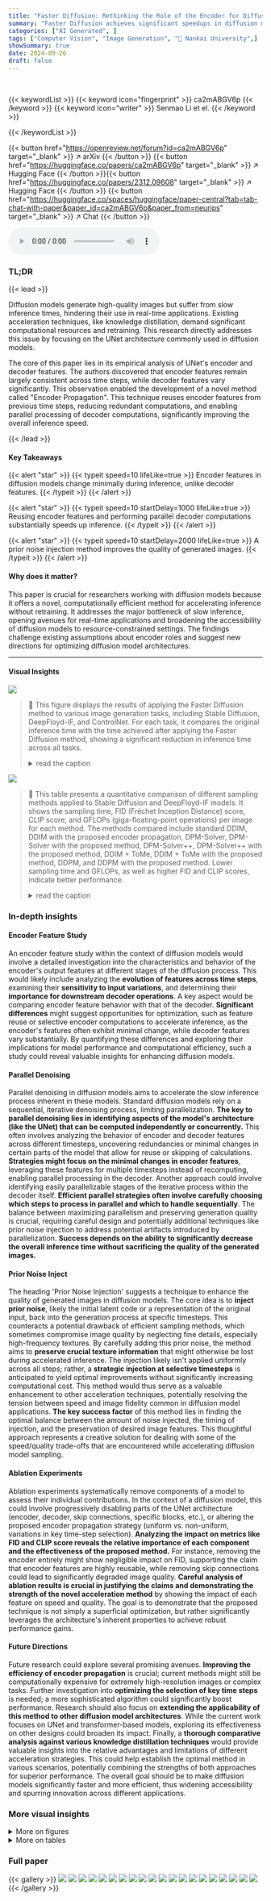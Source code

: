 ```yaml
---
title: "Faster Diffusion: Rethinking the Role of the Encoder for Diffusion Model Inference"
summary: "Faster Diffusion achieves significant speedups in diffusion model inference by cleverly reusing encoder features and enabling parallel processing, eliminating the need for computationally expensive di..."
categories: ["AI Generated", ]
tags: ["Computer Vision", "Image Generation", "🏢 Nankai University",]
showSummary: true
date: 2024-09-26
draft: false
---
```


<br>

{{< keywordList >}}
{{< keyword icon="fingerprint" >}} ca2mABGV6p {{< /keyword >}}
{{< keyword icon="writer" >}} Senmao Li et el. {{< /keyword >}}
 
{{< /keywordList >}}

{{< button href="https://openreview.net/forum?id=ca2mABGV6p" target="_blank" >}}
↗ arXiv
{{< /button >}}
{{< button href="https://huggingface.co/papers/ca2mABGV6p" target="_blank" >}}
↗ Hugging Face
{{< /button >}}{{< button href="https://huggingface.co/papers/2312.09608" target="_blank" >}}
↗ Hugging Face
{{< /button >}}
{{< button href="https://huggingface.co/spaces/huggingface/paper-central?tab=tab-chat-with-paper&paper_id=ca2mABGV6p&paper_from=neurips" target="_blank" >}}
↗ Chat
{{< /button >}}




<audio controls>
    <source src="https://ai-paper-reviewer.com/ca2mABGV6p/podcast.wav" type="audio/wav">
    Your browser does not support the audio element.
</audio>


### TL;DR


{{< lead >}}

Diffusion models generate high-quality images but suffer from slow inference times, hindering their use in real-time applications. Existing acceleration techniques, like knowledge distillation, demand significant computational resources and retraining. This research directly addresses this issue by focusing on the UNet architecture commonly used in diffusion models.

The core of this paper lies in its empirical analysis of UNet's encoder and decoder features. The authors discovered that encoder features remain largely consistent across time steps, while decoder features vary significantly. This observation enabled the development of a novel method called "Encoder Propagation". This technique reuses encoder features from previous time steps, reducing redundant computations, and enabling parallel processing of decoder computations, significantly improving the overall inference speed.

{{< /lead >}}


#### Key Takeaways

{{< alert "star" >}}
{{< typeit speed=10 lifeLike=true >}} Encoder features in diffusion models change minimally during inference, unlike decoder features. {{< /typeit >}}
{{< /alert >}}

{{< alert "star" >}}
{{< typeit speed=10 startDelay=1000 lifeLike=true >}} Reusing encoder features and performing parallel decoder computations substantially speeds up inference. {{< /typeit >}}
{{< /alert >}}

{{< alert "star" >}}
{{< typeit speed=10 startDelay=2000 lifeLike=true >}} A prior noise injection method improves the quality of generated images. {{< /typeit >}}
{{< /alert >}}

#### Why does it matter?
This paper is crucial for researchers working with diffusion models because it offers a novel, computationally efficient method for accelerating inference without retraining.  It addresses the major bottleneck of slow inference, opening avenues for real-time applications and broadening the accessibility of diffusion models to resource-constrained settings. The findings challenge existing assumptions about encoder roles and suggest new directions for optimizing diffusion model architectures.

------
#### Visual Insights



![](https://ai-paper-reviewer.com/ca2mABGV6p/figures_0_1.jpg)

> 🔼 This figure displays the results of applying the Faster Diffusion method to various image generation tasks, including Stable Diffusion, DeepFloyd-IF, and ControlNet. For each task, it compares the original inference time with the time achieved after applying the Faster Diffusion method, showing a significant reduction in inference time across all tasks.
> <details>
> <summary>read the caption</summary>
> Figure 1: Results of our method for a diverse set of generation tasks. We significantly increase the image generation speed (second/image).
> </details>





![](https://ai-paper-reviewer.com/ca2mABGV6p/tables_6_1.jpg)

> 🔼 This table presents a quantitative comparison of different sampling methods applied to Stable Diffusion and DeepFloyd-IF models.  It shows the sampling time, FID (Fréchet Inception Distance) score, CLIP score, and GFLOPs (giga-floating-point operations) per image for each method. The methods compared include standard DDIM, DDIM with the proposed encoder propagation, DPM-Solver, DPM-Solver with the proposed method, DPM-Solver++, DPM-Solver++ with the proposed method, DDIM + ToMe, DDIM + ToMe with the proposed method, DDPM, and DDPM with the proposed method. Lower sampling time and GFLOPs, as well as higher FID and CLIP scores, indicate better performance.
> <details>
> <summary>read the caption</summary>
> Table 1: Quantitative evaluation for both SD and DeepFloyd-IF diffusion models.
> </details>





### In-depth insights


#### Encoder Feature Study
An encoder feature study within the context of diffusion models would involve a detailed investigation into the characteristics and behavior of the encoder's output features at different stages of the diffusion process.  This would likely include analyzing the **evolution of features across time steps**, examining their **sensitivity to input variations**, and determining their **importance for downstream decoder operations**.  A key aspect would be comparing encoder feature behavior with that of the decoder.  **Significant differences** might suggest opportunities for optimization, such as feature reuse or selective encoder computations to accelerate inference, as the encoder's features often exhibit minimal change, while decoder features vary substantially. By quantifying these differences and exploring their implications for model performance and computational efficiency, such a study could reveal valuable insights for enhancing diffusion models.

#### Parallel Denoising
Parallel denoising in diffusion models aims to accelerate the slow inference process inherent in these models.  Standard diffusion models rely on a sequential, iterative denoising process, limiting parallelization.  **The key to parallel denoising lies in identifying aspects of the model's architecture (like the UNet) that can be computed independently or concurrently.**  This often involves analyzing the behavior of encoder and decoder features across different timesteps, uncovering redundancies or minimal changes in certain parts of the model that allow for reuse or skipping of calculations.  **Strategies might focus on the minimal changes in encoder features**, leveraging these features for multiple timesteps instead of recomputing, enabling parallel processing in the decoder.   Another approach could involve identifying easily parallelizable stages of the iterative process within the decoder itself. **Efficient parallel strategies often involve carefully choosing which steps to process in parallel and which to handle sequentially**.  The balance between maximizing parallelism and preserving generation quality is crucial, requiring careful design and potentially additional techniques like prior noise injection to address potential artifacts introduced by parallelization.  **Success depends on the ability to significantly decrease the overall inference time without sacrificing the quality of the generated images.**

#### Prior Noise Inject
The heading 'Prior Noise Injection' suggests a technique to enhance the quality of generated images in diffusion models.  The core idea is to **inject prior noise**, likely the initial latent code or a representation of the original input, back into the generation process at specific timesteps. This counteracts a potential drawback of efficient sampling methods, which sometimes compromise image quality by neglecting fine details, especially high-frequency textures. By carefully adding this prior noise, the method aims to **preserve crucial texture information** that might otherwise be lost during accelerated inference.  The injection likely isn't applied uniformly across all steps; rather, a **strategic injection at selective timesteps** is anticipated to yield optimal improvements without significantly increasing computational cost. This method would thus serve as a valuable enhancement to other acceleration techniques, potentially resolving the tension between speed and image fidelity common in diffusion model applications. **The key success factor** of this method lies in finding the optimal balance between the amount of noise injected, the timing of injection, and the preservation of desired image features.  This thoughtful approach represents a creative solution for dealing with some of the speed/quality trade-offs that are encountered while accelerating diffusion model sampling.

#### Ablation Experiments
Ablation experiments systematically remove components of a model to assess their individual contributions.  In the context of a diffusion model, this could involve progressively disabling parts of the UNet architecture (encoder, decoder, skip connections, specific blocks, etc.), or altering the proposed encoder propagation strategy (uniform vs. non-uniform, variations in key time-step selection).  **Analyzing the impact on metrics like FID and CLIP score reveals the relative importance of each component and the effectiveness of the proposed method.** For instance, removing the encoder entirely might show negligible impact on FID, supporting the claim that encoder features are highly reusable, while removing skip connections could lead to significantly degraded image quality.  **Careful analysis of ablation results is crucial in justifying the claims and demonstrating the strength of the novel acceleration method** by showing the impact of each feature on speed and quality.  The goal is to demonstrate that the proposed technique is not simply a superficial optimization, but rather significantly leverages the architecture's inherent properties to achieve robust performance gains.

#### Future Directions
Future research could explore several promising avenues. **Improving the efficiency of encoder propagation** is crucial; current methods might still be computationally expensive for extremely high-resolution images or complex tasks.  Further investigation into **optimizing the selection of key time steps** is needed; a more sophisticated algorithm could significantly boost performance.  Research should also focus on **extending the applicability of this method to other diffusion model architectures**. While the current work focuses on UNet and transformer-based models, exploring its effectiveness on other designs could broaden its impact.  Finally, a **thorough comparative analysis against various knowledge distillation techniques** would provide valuable insights into the relative advantages and limitations of different acceleration strategies.  This could help establish the optimal method in various scenarios, potentially combining the strengths of both approaches for superior performance. The overall goal should be to make diffusion models significantly faster and more efficient, thus widening accessibility and spurring innovation across different applications.


### More visual insights

<details>
<summary>More on figures
</summary>


![](https://ai-paper-reviewer.com/ca2mABGV6p/figures_1_1.jpg)

> 🔼 This figure analyzes the UNet architecture used in diffusion models. It shows that the encoder features change minimally across time steps, while the decoder features exhibit substantial variations. This difference is quantified using Mean Squared Error (MSE) and Frobenius norm. The figure provides evidence that encoder computations can be omitted or reused at certain time steps for acceleration purposes, while preserving model accuracy.
> <details>
> <summary>read the caption</summary>
> Figure 3: Analyzing the UNet in Diffusion Model. (a) Feature evolving across adjacent time-steps is measured by MSE. (b) We extract the hierarchical features output of different layers of the UNet at each time-step, average them along the channel dimension to obtain two-dimensional hierarchical features, and then calculate their Frobenius norm. (c) The hierarchical features of the UNet encoder show a lower standard deviation, while those of the decoder exhibit a higher standard deviation.
> </details>



![](https://ai-paper-reviewer.com/ca2mABGV6p/figures_2_1.jpg)

> 🔼 This figure analyzes the UNet architecture used in diffusion models. It shows that the encoder features change minimally across adjacent time steps, while the decoder features change significantly.  This analysis is based on the mean squared error (MSE) between adjacent time steps' features, the Frobenius norm of hierarchical features, and the standard deviation of those norms.  The minimal change in encoder features suggests that computational savings can be made by reusing these features across multiple time steps, while the significant variations in decoder features emphasizes the importance of computing these for each step.
> <details>
> <summary>read the caption</summary>
> Figure 3: Analyzing the UNet in Diffusion Model. (a) Feature evolving across adjacent time-steps is measured by MSE. (b) We extract the hierarchical features output of different layers of the UNet at each time-step, average them along the channel dimension to obtain two-dimensional hierarchical features, and then calculate their Frobenius norm. (c) The hierarchical features of the UNet encoder show a lower standard deviation, while those of the decoder exhibit a higher standard deviation.
> </details>



![](https://ai-paper-reviewer.com/ca2mABGV6p/figures_3_1.jpg)

> 🔼 This figure illustrates different sampling strategies in Stable Diffusion. (a) shows standard sampling, (b) the UNet architecture, (c) encoder propagation (reusing encoder features from previous steps), (d) decoder-only propagation (which fails to generate complete images), and (e) non-uniform encoder propagation (parallel processing for efficiency).
> <details>
> <summary>read the caption</summary>
> Figure 4: (a) Standard SD sampling. (b) UNet architecture. (c) Encoder propagation. We omit the encoder at certain adjacent time-steps and reuse in parallel the encoder features in the previous time-steps for the decoder. Applying encoder propagation for uniform strategy every two iterations. Note, at time-step t-1, predicting noise does not require Zt-1 (i.e., Eq. 1: 2t-2 = 1/√at-1 (1 - at-1/at-2)zt-1 + √at-1 ε(zt-1,t-1,c)). (d) Decoder propagation. The generated images often fail to cover some specific objects in the text prompt. For example, given one prompt case 'A man with a beard wearing glasses and a beanie', this method fails to generate the glasses subject. See Appendix F for quantitative evaluation. (e) Applying encoder propagation for non-uniform strategy. By benefiting from our propagation scheme, we are able to perform the decoder in parallel at certain adjacent time-steps.
> </details>



![](https://ai-paper-reviewer.com/ca2mABGV6p/figures_5_1.jpg)

> 🔼 This figure shows the improvement in image generation speed achieved by the proposed method on various image generation tasks.  The table compares the original inference time of different diffusion models (Stable Diffusion, DeepFloyd-IF, DDIM, DPM-Solver++, Custom Diffusion, VideoFusion, DiT, ControlNet) with their inference time after applying the proposed method. The percentage reduction in inference time is also indicated. The figure highlights the method's effectiveness across a variety of tasks and its significant speed improvement.
> <details>
> <summary>read the caption</summary>
> Figure 1: Results of our method for a diverse set of generation tasks. We significantly increase the image generation speed (second/image).
> </details>



![](https://ai-paper-reviewer.com/ca2mABGV6p/figures_6_1.jpg)

> 🔼 This figure showcases the speed improvements achieved by the proposed method across various image generation tasks.  It displays a table comparing the time taken for image generation using different diffusion models (Stable Diffusion, DeepFloyd-IF, DDIM, DPM-Solver++, Custom Diffusion, VideoFusion, DiT, ControlNet) both with and without the proposed method. The significant reduction in generation time demonstrates the effectiveness of the approach in accelerating the inference process of diffusion models.
> <details>
> <summary>read the caption</summary>
> Figure 1: Results of our method for a diverse set of generation tasks. We significantly increase the image generation speed (second/image).
> </details>



![](https://ai-paper-reviewer.com/ca2mABGV6p/figures_8_1.jpg)

> 🔼 This figure shows a comparison of image generation times for various diffusion models, both with and without the proposed Faster Diffusion method.  It demonstrates significant speed improvements across different tasks such as Stable Diffusion, DeepFloyd-IF, DDIM, DPM-Solver++, and custom diffusion models, as well as applications like VideoFusion and ControlNet. The speedup percentages are also indicated for each model.
> <details>
> <summary>read the caption</summary>
> Figure 1: Results of our method for a diverse set of generation tasks. We significantly increase the image generation speed (second/image).
> </details>



![](https://ai-paper-reviewer.com/ca2mABGV6p/figures_8_2.jpg)

> 🔼 This figure shows the results of image generation using different encoder propagation strategies. The uniform strategies (I, II, and III) produce images with varying degrees of smoothness and detail loss. The non-uniform strategy (I, II, III, and IV (Ours)) shows an improved result compared to the uniform strategies, with the best result being from strategy IV (Ours).
> <details>
> <summary>read the caption</summary>
> Figure 9: Generating image with uniform and non-uniform encoder propagation. The result of uniform strategy II yields smooth and loses textual compared with SD. Both uniform strategy III and non-uniform strategy I, II and III generate images with unnatural saturation levels.
> </details>



![](https://ai-paper-reviewer.com/ca2mABGV6p/figures_16_1.jpg)

> 🔼 This figure analyzes the UNet architecture used in diffusion models. It shows that the encoder features change minimally across adjacent time steps, while decoder features show substantial variation. This observation supports the paper's method of omitting encoder computations at certain steps and reusing previous encoder features.
> <details>
> <summary>read the caption</summary>
> Figure 3: Analyzing the UNet in Diffusion Model. (a) Feature evolving across adjacent time-steps is measured by MSE. (b) We extract the hierarchical features output of different layers of the UNet at each time-step, average them along the channel dimension to obtain two-dimensional hierarchical features, and then calculate their Frobenius norm. (c) The hierarchical features of the UNet encoder show a lower standard deviation, while those of the decoder exhibit a higher standard deviation.
> </details>



![](https://ai-paper-reviewer.com/ca2mABGV6p/figures_16_2.jpg)

> 🔼 The figure visualizes the Frobenius norm (F-norm) of hierarchical features in the Diffusion Transformer (DiT) model across different time steps. It shows that the encoder features change minimally, whereas the decoder features exhibit substantial variations across different time steps. This observation supports the paper's claim that encoder features can be reused across multiple time steps to accelerate inference.
> <details>
> <summary>read the caption</summary>
> Figure 11: DiT feature statistics (F-norm)
> </details>



![](https://ai-paper-reviewer.com/ca2mABGV6p/figures_17_1.jpg)

> 🔼 This figure shows the generated images at different time steps during the diffusion process. It visually demonstrates how the image gradually becomes clearer and more refined as the number of steps increases, highlighting the iterative nature of diffusion models.  The figure likely accompanies results showing that the proposed method effectively preserves image quality even when reducing sampling steps, illustrating the method's ability to maintain high-fidelity image generation.
> <details>
> <summary>read the caption</summary>
> Figure 7: Generated images at different time-steps.
> </details>



![](https://ai-paper-reviewer.com/ca2mABGV6p/figures_20_1.jpg)

> 🔼 This figure showcases the speed improvements achieved by the proposed method across various image generation tasks.  It presents a comparison of the time taken for image generation (in seconds per image) between the original diffusion models (e.g., Stable Diffusion, DeepFloyd-IF, DDIM, DDPM) and the same models enhanced with the proposed Faster Diffusion technique. The results demonstrate significant speed improvements (e.g., 41% for Stable Diffusion, 24% for DeepFloyd-IF) across different methods and tasks, highlighting the effectiveness of Faster Diffusion in accelerating image generation.
> <details>
> <summary>read the caption</summary>
> Figure 1: Results of our method for a diverse set of generation tasks. We significantly increase the image generation speed (second/image).
> </details>



![](https://ai-paper-reviewer.com/ca2mABGV6p/figures_20_2.jpg)

> 🔼 This figure shows the results of applying the proposed Faster Diffusion method to various image generation tasks, including Stable Diffusion, DeepFloyd-IF, DDIM, DPM-Solver++, and a custom diffusion model.  It demonstrates the significant speed improvements achieved by the method. For each task, the figure presents the original inference time and the inference time after applying the proposed method. The percentage reduction in inference time is also displayed. The tasks cover a range of complexity and model architectures, showing the broad applicability of Faster Diffusion.
> <details>
> <summary>read the caption</summary>
> Figure 1: Results of our method for a diverse set of generation tasks. We significantly increase the image generation speed (second/image).
> </details>



![](https://ai-paper-reviewer.com/ca2mABGV6p/figures_22_1.jpg)

> 🔼 This figure shows a comparison of image generation speeds for various diffusion models, both with and without the proposed method.  The models tested include Stable Diffusion, DeepFloyd-IF, DDIM, DPM-Solver++, and a custom diffusion model. For each model, the image generation time is shown in seconds per image.  The improvement achieved by applying the proposed method (indicated by 'w/ Ours') is also shown as a percentage reduction. The results demonstrate significant speed improvements across a variety of tasks.
> <details>
> <summary>read the caption</summary>
> Figure 1: Results of our method for a diverse set of generation tasks. We significantly increase the image generation speed (second/image).
> </details>



![](https://ai-paper-reviewer.com/ca2mABGV6p/figures_23_1.jpg)

> 🔼 This figure illustrates different sampling strategies in diffusion models. (a) shows standard sampling, (b) shows UNet architecture, (c) shows encoder propagation where encoder computations are omitted at certain steps and reused from previous steps, (d) shows decoder propagation where decoder is computed independently, and (e) shows a non-uniform encoder propagation strategy.
> <details>
> <summary>read the caption</summary>
> Figure 4: (a) Standard SD sampling. (b) UNet architecture. (c) Encoder propagation. We omit the encoder at certain adjacent time-steps and reuse in parallel the encoder features in the previous time-steps for the decoder. Applying encoder propagation for uniform strategy every two iterations. Note, at time-step t-1, predicting noise does not require Zt-1 (i.e., Eq. 1: \(\frac{\sqrt{a_{t-2}}}{\sqrt{a_{t-1}}} = \frac{\sqrt{a_{t-2}}}{\sqrt{a_{t-1}}} z_{t-1} + \sqrt{a_{t-1} - a_{t-2}} \epsilon_{t-1} \)). (d) Decoder propagation. The generated images often fail to cover some specific objects in the text prompt. For example, given one prompt case \'A man with a beard wearing glasses and a beanie\'. this method fails to generate the glasses subject. See Appendix F for quantitative evaluation. (e) Applying encoder propagation for non-uniform strategy.
> </details>



![](https://ai-paper-reviewer.com/ca2mABGV6p/figures_24_1.jpg)

> 🔼 This figure showcases the speed improvements achieved by the proposed method across various image generation tasks.  It presents a comparison of inference times (in seconds per image) for several different diffusion models (Stable Diffusion, DeepFloyd-IF, DDIM, DPM-Solver++, a custom diffusion model, and VideoFusion) both before and after applying the proposed acceleration technique.  The percentage reduction in inference time is also shown for each model. The tasks include text-to-image, text-to-video, and reference-guided generation, demonstrating the method's versatility and effectiveness across different applications.
> <details>
> <summary>read the caption</summary>
> Figure 1: Results of our method for a diverse set of generation tasks. We significantly increase the image generation speed (second/image).
> </details>



![](https://ai-paper-reviewer.com/ca2mABGV6p/figures_25_1.jpg)

> 🔼 This figure shows a comparison of image generation times for various diffusion models, both with and without the proposed Faster Diffusion method.  The models tested include Stable Diffusion, DeepFloyd-IF, DDIM, DPM-Solver++, and a custom diffusion model. For each model, the image generation time in seconds per image is shown, along with the percentage reduction achieved by Faster Diffusion. The results demonstrate substantial speed improvements across various generation tasks.
> <details>
> <summary>read the caption</summary>
> Figure 1: Results of our method for a diverse set of generation tasks. We significantly increase the image generation speed (second/image).
> </details>



![](https://ai-paper-reviewer.com/ca2mABGV6p/figures_26_1.jpg)

> 🔼 This figure shows the results of applying the proposed faster diffusion method to various image generation tasks.  It demonstrates significant speed improvements across different diffusion models and generation types (Stable Diffusion, DeepFloyd-IF, DiT, VideoFusion, ControlNet) compared to their standard implementations.  The speedup is expressed as a percentage reduction in seconds per image.
> <details>
> <summary>read the caption</summary>
> Figure 1: Results of our method for a diverse set of generation tasks. We significantly increase the image generation speed (second/image).
> </details>



![](https://ai-paper-reviewer.com/ca2mABGV6p/figures_27_1.jpg)

> 🔼 This figure displays the results of applying the Faster Diffusion method to various image generation tasks, showcasing significant speed improvements across different models and tasks. The speed improvements are quantified in seconds per image, highlighting the method's effectiveness in accelerating image generation.  The tasks shown include Stable Diffusion, DeepFloyd-IF, DDIM, DPM-Solver++, and custom diffusion, demonstrating the broad applicability of Faster Diffusion.
> <details>
> <summary>read the caption</summary>
> Figure 1: Results of our method for a diverse set of generation tasks. We significantly increase the image generation speed (second/image).
> </details>



![](https://ai-paper-reviewer.com/ca2mABGV6p/figures_27_2.jpg)

> 🔼 This figure shows the speed improvement achieved by the proposed method across various image generation tasks.  The results are presented as a table comparing the original inference time (in seconds per image) with the inference time after applying the proposed method. Significant speed improvements (in percentages) are shown for several popular diffusion models like Stable Diffusion, DeepFloyd-IF, and DiT, as well as for tasks such as text-to-video generation using VideoFusion, and reference-guided image generation with ControlNet.  The diverse range of models and tasks highlights the broad applicability of the proposed acceleration technique.
> <details>
> <summary>read the caption</summary>
> Figure 1: Results of our method for a diverse set of generation tasks. We significantly increase the image generation speed (second/image).
> </details>



![](https://ai-paper-reviewer.com/ca2mABGV6p/figures_28_1.jpg)

> 🔼 This figure shows the speedup achieved by the proposed method on various image generation tasks compared to existing methods.  It demonstrates the significant improvement in inference time across diverse models and applications, including Stable Diffusion, DeepFloyd-IF, DDIM, DPM-Solver++, Custom Diffusion, and VideoFusion. The percentage improvements are also indicated.
> <details>
> <summary>read the caption</summary>
> Figure 1: Results of our method for a diverse set of generation tasks. We significantly increase the image generation speed (second/image).
> </details>



![](https://ai-paper-reviewer.com/ca2mABGV6p/figures_29_1.jpg)

> 🔼 This figure shows a comparison of the image generation speed achieved by various diffusion models (Stable Diffusion, DeepFloyd-IF, DDIM, DPM-Solver++, Custom Diffusion, VideoFusion, DiT, ControlNet) with and without the proposed Faster Diffusion method.  For each model, the inference time in seconds per image is displayed, along with the percentage decrease in time achieved using Faster Diffusion.  The results demonstrate that the method significantly speeds up the image generation process across a variety of generation tasks.
> <details>
> <summary>read the caption</summary>
> Figure 1: Results of our method for a diverse set of generation tasks. We significantly increase the image generation speed (second/image).
> </details>



![](https://ai-paper-reviewer.com/ca2mABGV6p/figures_30_1.jpg)

> 🔼 This figure shows the results of applying the proposed Faster Diffusion method to several different image generation tasks.  The left side shows various baselines (e.g., Stable Diffusion, DeepFloyd-IF, DDIM, etc.) and their inference times. The right side displays the inference time after applying the Faster Diffusion technique to these same models, with a percentage reduction in inference time. The tasks used in the experiments are diverse and include text-to-image, video generation, and others. The results demonstrate the significant speedup achieved by the Faster Diffusion method across a wide range of diffusion models and generation tasks.
> <details>
> <summary>read the caption</summary>
> Figure 1: Results of our method for a diverse set of generation tasks. We significantly increase the image generation speed (second/image).
> </details>



![](https://ai-paper-reviewer.com/ca2mABGV6p/figures_31_1.jpg)

> 🔼 This figure shows a comparison of image generation speed using various diffusion models, both with and without the proposed Faster Diffusion method.  The models include Stable Diffusion, DeepFloyd-IF, DDIM, DPM-Solver++, and a custom diffusion model, showcasing the significant speed improvements achieved by Faster Diffusion across different generation tasks, from simple image generation to more complex tasks like VideoFusion and ControlNet.  Each model's speed is measured in seconds per image, and percentage improvements over the original models are indicated.
> <details>
> <summary>read the caption</summary>
> Figure 1: Results of our method for a diverse set of generation tasks. We significantly increase the image generation speed (second/image).
> </details>



</details>




<details>
<summary>More on tables
</summary>


![](https://ai-paper-reviewer.com/ca2mABGV6p/tables_7_1.jpg)
> 🔼 This table compares the performance of DDIM sampling with three different acceleration methods: DeepCache, CacheMe, and the proposed method.  The metrics used for comparison are FID (Fréchet Inception Distance), Clipscore, and sampling time (s/image).  The table shows that the proposed method achieves the best FID and Clipscore scores, with a significant reduction in sampling time compared to both DeepCache and CacheMe. Note that CacheMe's results are not included as it's not open-source.
> <details>
> <summary>read the caption</summary>
> Table 2: Comparison with DeepCache and CacheMe. CacheMe is not open-source.
> </details>

![](https://ai-paper-reviewer.com/ca2mABGV6p/tables_7_2.jpg)
> 🔼 This table presents a quantitative evaluation of the DiT model (Diffusion Transformer) with and without the proposed encoder propagation method.  The results are compared across different image resolutions (256x256 and 512x512 pixels) and various metrics such as FID (Fréchet Inception Distance), IS (Inception Score), Precision, Recall, and inference time (s/image). Lower FID scores indicate better image quality, while higher IS, Precision, and Recall values signify improved image generation performance. The percentage change in inference time is also shown, highlighting the speed improvements achieved using the proposed method. 
> <details>
> <summary>read the caption</summary>
> Table 3: Quantitative evaluation for DiT.
> </details>

![](https://ai-paper-reviewer.com/ca2mABGV6p/tables_7_3.jpg)
> 🔼 This table presents a quantitative comparison of different diffusion models (Stable Diffusion and DeepFloyd-IF) using various sampling methods, including the proposed FasterDiffusion method.  For each model and method, the table shows the number of sampling steps (T), Fréchet Inception Distance (FID) score (a lower score indicates better image quality), CLIP score (a higher score indicates better alignment between image and text prompt), computational workload (GFLOPS/image), and sampling time (s/image). The percentage decrease in GFLOPs and sampling time relative to the baseline DDIM method are also provided, demonstrating the efficiency gains achieved by FasterDiffusion. The table also shows that the proposed method maintains good performance even when used with other sampling optimization techniques (DPM-Solver, DPM-Solver++, and ToMe).
> <details>
> <summary>read the caption</summary>
> Table 1: Quantitative evaluation for both SD and DeepFloyd-IF diffusion models.
> </details>

![](https://ai-paper-reviewer.com/ca2mABGV6p/tables_7_4.jpg)
> 🔼 This table presents the quantitative evaluation results for different propagation strategies on the MS-COCO 2017 10K subset.  It compares the FID (Fréchet Inception Distance), Clipscore, GFLOPS/image (giga floating-point operations per image), seconds/image, and FTC (a combined metric of FID, time, and Clipscore) for various propagation strategies, including uniform and non-uniform approaches with different sets of key time steps.  The results show the impact of different key time step selections on the overall performance, providing insights into the effectiveness of the proposed non-uniform encoder propagation strategy.
> <details>
> <summary>read the caption</summary>
> Table 5: Quantitative evaluation in various propagation strategies on MS-COCO 2017 10K subset. FTC=FID×Time/Clipscore.
> </details>

![](https://ai-paper-reviewer.com/ca2mABGV6p/tables_8_1.jpg)
> 🔼 This table presents a quantitative comparison of different sampling methods for Stable Diffusion (SD) and DeepFloyd-IF models.  Metrics include FID (Fréchet Inception Distance) for image quality, Clipscore for text-image consistency, GFLOPs/image (giga floating point operations per image) for computational cost, and s/image (seconds per image) for inference time.  Different sampling methods like DDIM, DPM-Solver, DPM-Solver++, and DDPM are compared with and without the proposed encoder propagation method.  The table helps to illustrate the efficiency gains from the proposed method while maintaining comparable image quality.
> <details>
> <summary>read the caption</summary>
> Table 1: Quantitative evaluation for both SD and DeepFloyd-IF diffusion models.
> </details>

![](https://ai-paper-reviewer.com/ca2mABGV6p/tables_15_1.jpg)
> 🔼 This table provides a detailed breakdown of the architecture of the UNet in the Stable Diffusion model.  It lists each layer, its type (resnet, attention, downsampler, upsampler), name, input resolution, and output resolution. This information is crucial for understanding the flow of information and processing within the UNet during image generation.
> <details>
> <summary>read the caption</summary>
> Table 7: Detailed information about the layers of the encoder E, bottleneck B and decoder D in the UNet of SD.
> </details>

![](https://ai-paper-reviewer.com/ca2mABGV6p/tables_18_1.jpg)
> 🔼 This table presents a quantitative comparison of different sampling methods (DDIM, DPM-Solver, DPM-Solver++, DDIM+ToMe) applied to Stable Diffusion and DeepFloyd-IF models.  It shows the sampling time (s/image), computational cost (GFLOPs/image), Fréchet Inception Distance (FID) score, and CLIP score for each method, both with and without the proposed encoder propagation technique. Lower FID and higher CLIP scores indicate better image quality. The percentage reduction in GFLOPs and time achieved by the proposed method is also shown.
> <details>
> <summary>read the caption</summary>
> Table 1: Quantitative evaluation for both SD and DeepFloyd-IF diffusion models.
> </details>

![](https://ai-paper-reviewer.com/ca2mABGV6p/tables_18_2.jpg)
> 🔼 This table presents the inference time and GPU memory consumption for various tasks including text-to-video generation, personalized image generation, and reference-guided image generation.  It compares the baseline methods against the proposed method with and without parallel encoder propagation.  The results demonstrate significant speed improvements with minimal increase in memory usage for the proposed method.
> <details>
> <summary>read the caption</summary>
> Table 9: Time and GPU memory consumption ratios in text-to-video, personalized generation and reference-guided generated tasks. †: Encoder propagation, ‡: Parallel encoder propagation.
> </details>

![](https://ai-paper-reviewer.com/ca2mABGV6p/tables_19_1.jpg)
> 🔼 This table shows the parameter count and FLOPs for the encoder, bottleneck, and decoder components of the UNet architecture in the Stable Diffusion model.  The decoder has significantly more parameters (0.52 billion) and FLOPs (504.4 million) compared to the encoder and bottleneck combined (0.347 billion parameters and 230.24 million FLOPs). This highlights the computational cost associated with the decoder, which suggests a larger role in processing and transforming data during diffusion sampling.
> <details>
> <summary>read the caption</summary>
> Table 10: Model complexity comparison regarding the encoder \(\mathcal{E}\), the bottleneck \(\mathcal{B}\) and the decoder \(\mathcal{D}\) in terms of parameter count and FLOPs.
> </details>

![](https://ai-paper-reviewer.com/ca2mABGV6p/tables_20_1.jpg)
> 🔼 This table presents a quantitative comparison of the DDIM sampling method with varying numbers of sampling steps.  It shows the FID (Fréchet Inception Distance), Clipscore, and sampling time (s/image) for different scenarios:  DDIM with 50, 25, and 9 steps; DDIM with noise injection at 25 and 9 steps; and DDIM with the authors' proposed method at 50 steps.  The results illustrate the impact of reducing the number of steps on the image quality and generation time.
> <details>
> <summary>read the caption</summary>
> Table 11: Quantitative comparison for DDIM with fewer steps.
> </details>

![](https://ai-paper-reviewer.com/ca2mABGV6p/tables_20_2.jpg)
> 🔼 This table compares the performance of DPM-Solver and DPM-Solver++ with different numbers of sampling steps (T).  The metrics used for comparison are FID (Fréchet Inception Distance), Clipscore, and the sampling time (s/image).  Rows show results for the baselines and the same methods combined with the proposed 'encoder propagation' approach.  The table demonstrates the impact of reduced sampling steps on image quality and generation time, and the effectiveness of the proposed method in mitigating performance degradation.
> <details>
> <summary>read the caption</summary>
> Table 12: Quantitative comparison for DPM-Solver/DPM-solver++ with fewer steps.
> </details>

![](https://ai-paper-reviewer.com/ca2mABGV6p/tables_22_1.jpg)
> 🔼 This table compares the inference time of ControlNet with different acceleration methods: without any acceleration, with DeepCache, and with the proposed method.  It shows that the proposed method significantly reduces the inference time compared to both the baseline and DeepCache.
> <details>
> <summary>read the caption</summary>
> Table 13: When combined with ControlNet (Edge) 50-step DDIM, our inference time shows a significant advantage compared to DeepCache.
> </details>

![](https://ai-paper-reviewer.com/ca2mABGV6p/tables_23_1.jpg)
> 🔼 This table presents a quantitative evaluation of different propagation strategies on the MS-COCO 2017 dataset.  It compares the standard DDIM sampling method with variations including only encoder propagation, only decoder propagation, both encoder and decoder propagation, and decoder and encoder dropping. The FID and Clipscore metrics are used to evaluate the image quality and text-image consistency respectively.  The results show that while encoder propagation improves both metrics, other strategies lead to a significant decline in performance, highlighting the importance of the proposed method's selective encoder usage.
> <details>
> <summary>read the caption</summary>
> Table 14: Quantitative evaluation for additional strategy on MS-COCO 2017 10K subset. Other propagation strategies can lead to the loss of some semantics under prompts and degradation of image quality (the third to fifth rows).
> </details>

![](https://ai-paper-reviewer.com/ca2mABGV6p/tables_24_1.jpg)
> 🔼 This table presents a quantitative comparison of different diffusion models (Stable Diffusion and DeepFloyd-IF) using various sampling methods, including DDIM, DPM-Solver, DPM-Solver++, and DDPM.  It shows the sampling time (s/image), the computational workload (GFLOPs/image), FID (Fréchet Inception Distance) scores, and ClipScore values for each model and sampling method. The table also compares the performance of these models when using the proposed method (encoder propagation).  Lower sampling time and GFLOPS, along with similar or better FID and ClipScore, indicate better performance.
> <details>
> <summary>read the caption</summary>
> Table 1: Quantitative evaluation7 for both SD and DeepFloyd-IF diffusion models.
> </details>

</details>




### Full paper

{{< gallery >}}
<img src="https://ai-paper-reviewer.com/ca2mABGV6p/1.png" class="grid-w50 md:grid-w33 xl:grid-w25" />
<img src="https://ai-paper-reviewer.com/ca2mABGV6p/2.png" class="grid-w50 md:grid-w33 xl:grid-w25" />
<img src="https://ai-paper-reviewer.com/ca2mABGV6p/3.png" class="grid-w50 md:grid-w33 xl:grid-w25" />
<img src="https://ai-paper-reviewer.com/ca2mABGV6p/4.png" class="grid-w50 md:grid-w33 xl:grid-w25" />
<img src="https://ai-paper-reviewer.com/ca2mABGV6p/5.png" class="grid-w50 md:grid-w33 xl:grid-w25" />
<img src="https://ai-paper-reviewer.com/ca2mABGV6p/6.png" class="grid-w50 md:grid-w33 xl:grid-w25" />
<img src="https://ai-paper-reviewer.com/ca2mABGV6p/7.png" class="grid-w50 md:grid-w33 xl:grid-w25" />
<img src="https://ai-paper-reviewer.com/ca2mABGV6p/8.png" class="grid-w50 md:grid-w33 xl:grid-w25" />
<img src="https://ai-paper-reviewer.com/ca2mABGV6p/9.png" class="grid-w50 md:grid-w33 xl:grid-w25" />
<img src="https://ai-paper-reviewer.com/ca2mABGV6p/10.png" class="grid-w50 md:grid-w33 xl:grid-w25" />
<img src="https://ai-paper-reviewer.com/ca2mABGV6p/11.png" class="grid-w50 md:grid-w33 xl:grid-w25" />
<img src="https://ai-paper-reviewer.com/ca2mABGV6p/12.png" class="grid-w50 md:grid-w33 xl:grid-w25" />
<img src="https://ai-paper-reviewer.com/ca2mABGV6p/13.png" class="grid-w50 md:grid-w33 xl:grid-w25" />
<img src="https://ai-paper-reviewer.com/ca2mABGV6p/14.png" class="grid-w50 md:grid-w33 xl:grid-w25" />
<img src="https://ai-paper-reviewer.com/ca2mABGV6p/15.png" class="grid-w50 md:grid-w33 xl:grid-w25" />
<img src="https://ai-paper-reviewer.com/ca2mABGV6p/16.png" class="grid-w50 md:grid-w33 xl:grid-w25" />
<img src="https://ai-paper-reviewer.com/ca2mABGV6p/17.png" class="grid-w50 md:grid-w33 xl:grid-w25" />
<img src="https://ai-paper-reviewer.com/ca2mABGV6p/18.png" class="grid-w50 md:grid-w33 xl:grid-w25" />
<img src="https://ai-paper-reviewer.com/ca2mABGV6p/19.png" class="grid-w50 md:grid-w33 xl:grid-w25" />
<img src="https://ai-paper-reviewer.com/ca2mABGV6p/20.png" class="grid-w50 md:grid-w33 xl:grid-w25" />
{{< /gallery >}}